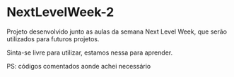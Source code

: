 # NextLevelWeek-2
Projeto desenvolvido junto as aulas da semana Next Level Week, que serão utilizados para futuros projetos.

Sinta-se livre para utilizar, estamos nessa para aprender.

PS: códigos comentados aonde achei necessário
